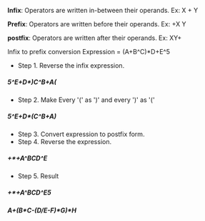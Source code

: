 **Infix**: Operators are written in-between their operands. Ex: X + Y 

**Prefix**: Operators are written before their operands. Ex: +X Y 

**postfix**: Operators are written after their operands. Ex: XY+

Infix to prefix conversion Expression = (A+B^C)*D+E^5 
- Step 1. Reverse the infix expression. 
 ##### 5^E+D*)C^B+A(
- Step 2. Make Every '(' as ')' and every ')' as '('
##### 5^E+D*(C^B+A)
- Step 3. Convert expression to postfix form.
- Step 4. Reverse the expression.
##### +*+A^BCD^E 
- Step 5. Result
##### +*+A^BCD^E5

##### A+(B*C-(D/E-F)*G)*H
